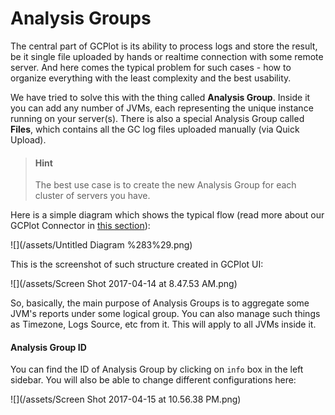 # Analysis Groups

The central part of GCPlot is its ability to process logs and store the result, be it single file uploaded by hands or realtime connection with some remote server. And here comes the typical problem for such cases - how to organize everything with the least complexity and the best usability.

We have tried to solve this with the thing called **Analysis Group**. Inside it you can add any number of JVMs, each representing the unique instance running on your server\(s\). There is also a special Analysis Group called **Files**, which contains all the GC log files uploaded manually \(via Quick Upload\).

> #### Hint
>
> The best use case is to create the new Analysis Group for each cluster of servers you have.

Here is a simple diagram which shows the typical flow \(read more about our GCPlot Connector in [this section](/log-files-processing.md)\):

![](/assets/Untitled Diagram %283%29.png)

This is the screenshot of such structure created in GCPlot UI:

![](/assets/Screen Shot 2017-04-14 at 8.47.53 AM.png)

So, basically, the main purpose of Analysis Groups is to aggregate some JVM's reports under some logical group. You can also manage such things as Timezone, Logs Source, etc from it. This will apply to all JVMs inside it.

#### Analysis Group ID

You can find the ID of Analysis Group by clicking on `info` box in the left sidebar. You will also be able to change different configurations here:

![](/assets/Screen Shot 2017-04-15 at 10.56.38 PM.png)


